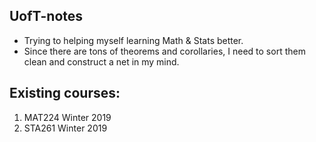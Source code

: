 ## UofT-notes
- Trying to helping myself learning Math & Stats better.
- Since there are tons of theorems and corollaries, I need to sort them clean and construct a net in my mind.
## Existing courses:
1. MAT224 Winter 2019
2. STA261 Winter 2019
